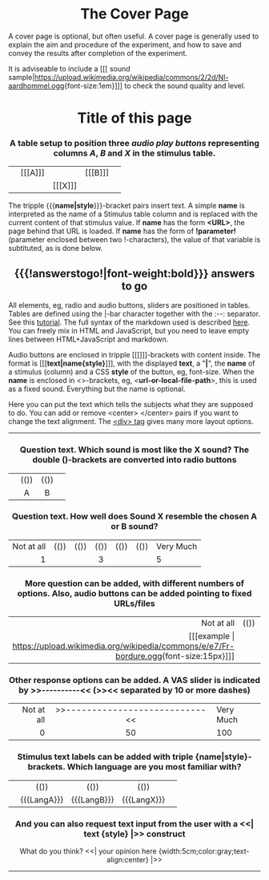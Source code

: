 [//comment]: # "Use the 'Start of coverpage' - 'End of coverpage' comments to insert a coverpage"
[//coverpage]: # "Start of coverpage"

<center>

# The Cover Page

</center>

A cover page is optional, but often useful. A cover page is generally used to explain the aim and procedure of the experiment, and how to save and convey the results after completion of the experiment.

It is adviseable to include a [[[ sound sample\|<https://upload.wikimedia.org/wikipedia/commons/2/2d/Nl-aardhommel.ogg>{font-size:1em}]]] to check the sound quality and level. 

[//coverpage]: # "End of coverpage"

<center>

# Title of this page

### A table setup to position three *audio play buttons* representing columns *A*, *B* and *X* in the stimulus table.

|     |         |         |         |     |
| ---:| -------:|:-------:|:------- |:--- |
|     | [[[A]]] |         | [[[B]]] |     |
|     |         | [[[X]]] |         |     |

</center>

The tripple &#123;&#123;&#123;**name\|style**&#125;&#125;&#125;-bracket pairs insert text. A simple **name** is interpreted as the name of a Stimulus table column and is replaced with the current content of that stimulus value. If **name** has the form **&lt;URL&gt;**, the page behind that URL is loaded. If **name** has the form of **!parameter!** (parameter enclosed between two !-characters), the value of that variable is subtituted, as is done below.

<center>

[//comment]: // "Start of No Change"

## {{{!answerstogo!|font-weight:bold}}} answers to go

[//comment]: // "End of No Change"

</center>

All elements, eg, radio and audio buttons, sliders are positioned in tables. 
Tables are defined using the \|-bar character together with the :--: separator. See this [tutorial](https://htmlmarkdown.com/syntax/markdown-tables/). The full syntax of the markdown used is described [here](https://markdown-it.github.io/). You can freely mix in HTML and JavaScript, but you need to leave empty lines between HTML+JavaScript and markdown.

Audio buttons are enclosed in tripple &#91;&#91;&#91;&#93;&#93;&#93;-brackets with content inside. The format is &#91;&#91;&#91;**text|name{style}**&#93;&#93;&#93;, 
with the displayed **text**, a "**\|**", the **name** of a stimulus (column) and a CSS **style** of the button, eg, font-size. When the **name** is enclosed in &lt;&gt;-brackets, eg, &lt;**url-or-local-file-path**&gt;, this is used as a fixed sound. Everything but the name is optional.

Here you can put the text which tells the subjects what they are supposed to do. You can add or remove &lt;center&gt; &lt;/center&gt; pairs if you want to change the text alignment. The [&lt;div&gt; tag](https://elementor.com/blog/what-is-div-in-html/) gives many more layout options.

---------------------------

<center>

### Question text. Which sound is most like the X sound? The double ()-brackets are converted into radio buttons

|     |      |      |     |
| ---:|:----:|:----:|:--- |
|     | (()) | (()) |     |
|     | A    | B    |     |

### Question text. How well does Sound X resemble the chosen A or B sound?

|            |      |      |      |      |      |           |
| ----------:|:----:|:----:|:----:|:----:|:----:|:--------- |
| Not at all | (()) | (()) | (()) | (()) | (()) | Very Much |
| 1          |      |      | 3    |      |      | 5         |

### More question can be added, with different numbers of options. Also, audio buttons can be added pointing to fixed URLs/files

|                                                                                                       |      |      |      |                                                                                                           |      |      |      |                                                                                                        |
| -----------------------------------------------------------------------------------------------------:|:----:|:----:|:----:|:---------------------------------------------------------------------------------------------------------:|:----:|:----:|:----:|:------------------------------------------------------------------------------------------------------ |
| Not at all                                                                                            | (()) | (()) | (()) | (())                                                                                                      | (()) | (()) | (()) | Very Much                                                                                              |
| [[[example \| <https://upload.wikimedia.org/wikipedia/commons/e/e7/Fr-bordure.ogg>{font-size:15px}]]] |      |      |      | [[[equal \| <https://upload.wikimedia.org/wikipedia/commons/d/db/En-uk-illustrate.ogg>{font-size:15px}]]] |      |      |      | [[[example\| <https://upload.wikimedia.org/wikipedia/commons/6/62/De-Aluminium.ogg>{font-size:15px}]]] |

### Other response options can be added. A VAS slider is indicated by &gt;&gt;----------&lt;&lt; (&gt;&gt;&lt;&lt; separated by 10 or more dashes)

|            |                                 |           |
| ----------:|:-------------------------------:|:--------- |
| Not at all | >>---------------------------<< | Very Much |
| 0          | 50                              | 100       |

### Stimulus text labels can be added with triple {**name\|style**}-brackets. Which language are you most familiar with?

|     |             |             |             |     |
| ---:|:-----------:|:-----------:|:-----------:|:--- |
|     | (())        | (())        | (())        |     |
|     | {{{LangA}}} | {{{LangB}}} | {{{LangX}}} |     |

### And you can also request text input from the user with a &lt;&lt;\| text {style} \|&gt;&gt; construct

What do you think?  <<|  your opinion here {width:5cm;color:gray;text-align:center} |>>

</center>

---------------------------

[//comment]: # "These are internal parameters for the experiment and visible texts not in this Markdown"
[//comment]: # "----------"
[//parameter]: # "ExperimentAcronym:name_without_spaces"
[//parameter]: # "audioBaseURL:./Stimuli/"
[//parameter]: # "PracticeItems:4"
[//parameter]: # "ShuffleStimuli:true"
[//parameter]: # "RandomizeAB:false"
[//buttontext]: # "NextText:Next"
[//buttontext]: # "NextAlertText:Please listen to the recordings and answer the questions first"
[//buttontext]: # "ReadyText:Ready"
[//buttontext]: # "PlayText:Play"
[//buttontext]: # "RestartPageText:Restart"
[//buttontext]: # "SaveButtonText:Save Results"
[//buttontext]: # "SaveText:Please click XXSaveButtonTextXX and store the file"
[//tooltiptext]: # "ToolTipPlay:Play sound"
[//tooltiptext]: # "ToolTipNext:Go to next item"
[//tooltiptext]: # "ToolTipReadyReady please save results"
[//tooltiptext]: # "ToolTipRestart:Start a new experiment session"
[//tooltiptext]: # "ToolTipSave:Save the answer to a file"
[//comment]: # "----------"
[//comment]: # "These are stimuli for this experiment"
[//comment]: # "----------"
[//stimulus0]: # "A,B,X,LangA,LangB,LangX"
[//stimulus1]: # "https://upload.wikimedia.org/wikipedia/commons/6/62/De-Aluminium.ogg,https://upload.wikimedia.org/wikipedia/commons/e/e7/Fr-bordure.ogg,https://upload.wikimedia.org/wikipedia/commons/d/db/En-uk-illustrate.ogg,German (DE),French (FR),English (EN)"
[//stimulus1]: # "https://upload.wikimedia.org/wikipedia/commons/2/2d/Nl-aardhommel.ogg,https://upload.wikimedia.org/wikipedia/commons/8/8e/Or-ଅନୁଶୀଳନ.oga,https://upload.wikimedia.org/wikipedia/commons/d/da/L1188694-F1.oga,Dutch (NL),Oriya (OR),Arabic (AR)"
[//comment]: # "----------"

